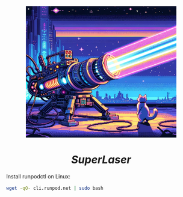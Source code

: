 <div align="center">
    <img width="400" height="350" src="/img/laser.webp">
</div>

<h1 align="center">
  <em>SuperLaser</em>
</h1>

Install runpodctl on Linux:

```bash
wget -qO- cli.runpod.net | sudo bash
```

